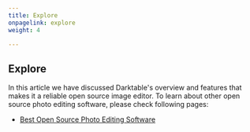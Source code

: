 ```yaml
---
title: Explore
onpagelink: explore
weight: 4

---
```


Explore
-------

In this article we have discussed Darktable's overview and features that makes it a reliable open source image editor. To learn about other open source photo editing software, please check following pages:

- [Best Open Source Photo Editing Software](https://products.containerize.com/photo-editing-software)
 
